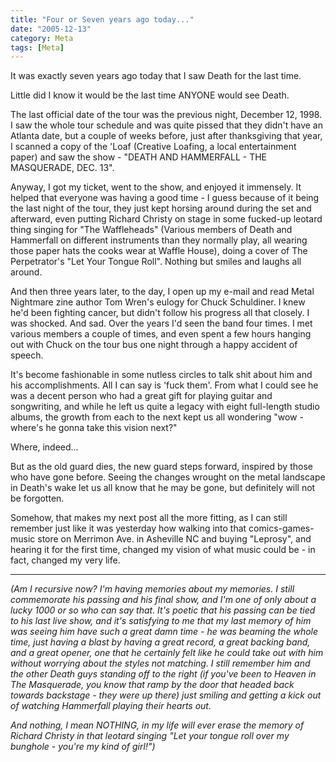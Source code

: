 ```yaml
---
title: "Four or Seven years ago today..."
date: "2005-12-13"
category: Meta
tags: [Meta]
---
```


It was exactly seven years ago today that I saw Death for the last time.

Little did I know it would be the last time ANYONE would see Death.

The last official date of the tour was the previous night, December 12, 1998. I saw the whole tour schedule and was quite pissed that they didn't have an Atlanta date, but a couple of weeks before, just after thanksgiving that year, I scanned a copy of the 'Loaf (Creative Loafing, a local entertainment paper) and saw the show - "DEATH AND HAMMERFALL - THE MASQUERADE, DEC. 13".

Anyway, I got my ticket, went to the show, and enjoyed it immensely. It helped that everyone was having a good time - I guess because of it being the last night of the tour, they just kept horsing around during the set and afterward, even putting Richard Christy on stage in some fucked-up leotard thing singing for "The Waffleheads" (Various members of Death and Hammerfall on different instruments than they normally play, all wearing those paper hats the cooks wear at Waffle House), doing a cover of The Perpetrator's "Let Your Tongue Roll". Nothing but smiles and laughs all around.

And then three years later, to the day, I open up my e-mail and read Metal Nightmare zine author Tom Wren's eulogy for Chuck Schuldiner. I knew he'd been fighting cancer, but didn't follow his progress all that closely. I was shocked. And sad. Over the years I'd seen the band four times. I met various members a couple of times, and even spent a few hours hanging out with Chuck on the tour bus one night through a happy accident of speech.

It's become fashionable in some nutless circles to talk shit about him and his accomplishments. All I can say is 'fuck them'. From what I could see he was a decent person who had a great gift for playing guitar and songwriting, and while he left us quite a legacy with eight full-length studio albums, the growth from each to the next kept us all wondering "wow - where's he gonna take this vision next?"

Where, indeed...

But as the old guard dies, the new guard steps forward, inspired by those who have gone before. Seeing the changes wrought on the metal landscape in Death's wake let us all know that he may be gone, but definitely will not be forgotten.

Somehow, that makes my next post all the more fitting, as I can still remember just like it was yesterday how walking into that comics-games-music store on Merrimon Ave. in Asheville NC and buying "Leprosy", and hearing it for the first time, changed my vision of what music could be - in fact, changed my very life.

***

*(Am I recursive now? I'm having memories about my memories. I still commemorate his passing and his final show, and I'm one of only about a lucky 1000 or so who can say that. It's poetic that his passing can be tied to his last live show, and it's satisfying to me that my last memory of him was seeing him have such a great damn time - he was beaming the whole time, just having a blast by having a great record, a great backing band, and a great opener, one that he certainly felt like he could take out with him without worrying about the styles not matching. I still remember him and the other Death guys standing off to the right (if you've been to Heaven in The Masquerade, you know that ramp by the door that headed back towards backstage - they were up there) just smiling and getting a kick out of watching Hammerfall playing their hearts out.*

*And nothing, I mean NOTHING, in my life will ever erase the memory of Richard Christy in that leotard singing "Let your tongue roll over my bunghole - you're my kind of girl!")*
